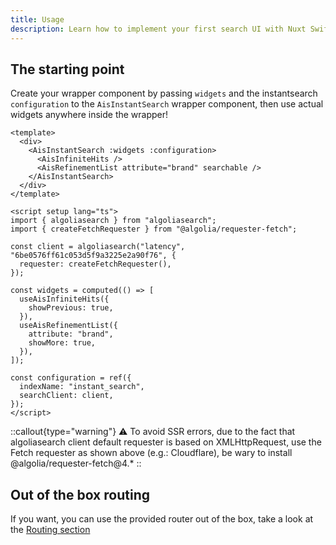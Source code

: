 ```yaml
---
title: Usage
description: Learn how to implement your first search UI with Nuxt Swiftsearch
---
```


## The starting point

Create your wrapper component by passing `widgets` and the instantsearch `configuration` to the `AisInstantSearch` wrapper component,
then use actual widgets anywhere inside the wrapper!

```vue [MySearchExperience.vue]
<template>
  <div>
    <AisInstantSearch :widgets :configuration>
      <AisInfiniteHits />
      <AisRefinementList attribute="brand" searchable />
    </AisInstantSearch>
  </div>
</template>

<script setup lang="ts">
import { algoliasearch } from "algoliasearch";
import { createFetchRequester } from "@algolia/requester-fetch";

const client = algoliasearch("latency", "6be0576ff61c053d5f9a3225e2a90f76", {
  requester: createFetchRequester(),
});

const widgets = computed(() => [
  useAisInfiniteHits({
    showPrevious: true,
  }),
  useAisRefinementList({
    attribute: "brand",
    showMore: true,
  }),
]);

const configuration = ref({
  indexName: "instant_search",
  searchClient: client,
});
</script>
```

::callout{type="warning"}
⚠️ To avoid SSR errors, due to the fact that algoliasearch client default requester is based on XMLHttpRequest, use the Fetch requester as shown above (e.g.: Cloudflare), be wary to install @algolia/requester-fetch@4.\*
::

## Out of the box routing

If you want, you can use the provided router out of the box, take a look at the [Routing section](/routing)